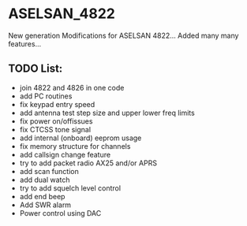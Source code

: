 # ASELSAN_4822
New generation Modifications for ASELSAN 4822... Added many many features...





TODO List:
----------
- join 4822 and 4826 in one code
- add PC routines
- fix keypad entry speed
- add antenna test step size and upper lower freq limits
- fix power on/offissues
- fix CTCSS tone signal
- add internal (onboard) eeprom usage
- fix memory structure for channels
- add callsign change feature
- try to add packet radio AX25 and/or APRS
- add scan function
- add dual watch
- try to add squelch level control
- add end beep
- Add SWR alarm
- Power control using DAC
  

